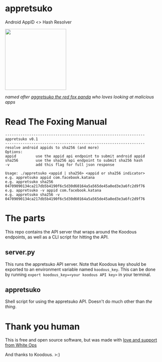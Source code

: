 # appretsuko
Android AppID <> Hash Resolver

<img src="https://repository-images.githubusercontent.com/257831950/a1782380-8440-11ea-9a7a-8a1a7a96e1ff" width=200>


*named after [aggretsuko the red fox panda](https://www.youtube.com/watch?v=1n3xXuEyr40) who loves looking at malicious apps*

# Read The Foxing Manual
```
----------------------------------------------------------------
appretsuko v0.1
----------------------------------------------------------------
resolve android appids to sha256 (and more)
Options:
appid         use the appid api endpoint to submit android appid
sha256        use the sha256 api endpoint to submit sha256 hash
-v            add this flag for full json response 

Usage: ./appretsuko <appid | sha256> <appid or sha256 indicator>
e.g. appretsuko appid com.facebook.katana
e.g. appretsuko sha256 04709090134ca217db5b4190f6c5d30d60164a5a565de45a0ed3e3a6fc2d9f76
e.g. appretsuko -v appid com.facebook.katana
e.g. appretsuko sha256 -v 04709090134ca217db5b4190f6c5d30d60164a5a565de45a0ed3e3a6fc2d9f76
```

# The parts
This repo contains the API server that wraps around the Koodous endpoints, as well as a CLI script for hitting the API.

## server.py
This runs the appretsuko API server.
Note that Koodous key should be exported to an environment variable named `koodous_key`.
This can be done by running `export koodous_key=<your koodous API key>` in your terminal.

## appretsuko
Shell script for using the appretsuko API.
Doesn't do much other than *the thing*.

# Thank you human
This is free and open source software, but was made with [love and support from White Ops](https://whiteops.com)

And thanks to Koodous. >:)

